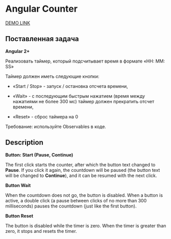 
# Angular Counter

[DEMO LINK](https://seialek.github.io/test-task__iteam/)

## Поставленная задача
**Angular 2+**

Реализовать таймер, который подсчитывает время в формате «HH: MM: SS»

Таймер должен иметь следующие кнопки:

* «Start / Stop» - запуск / остановка отсчета времени,

* «Wait» - с последующим быстрым нажатием (время между нажатиями не более 300 мс) таймер должен прекратить отсчет времени,

* «Reset» - сброс таймера на 0

Требование: используйте Observables в коде.


## Description

**Button: Start (Pause, Continue)**

The first click starts the counter, after which the button text changed to **Pause**. If you click it again, the countdown will be paused (the button text will be changed to **Continue**), and it can be resumed with the next click.

**Button Wait**

When the countdown does not go, the button is disabled. When a button is active, a double click (a pause between clicks of no more than 300 milliseconds) pauses the countdown (just like the first button).

**Button Reset**

The button is disabled while the timer is zero. When the timer is greater than zero, it stops and resets the timer.
